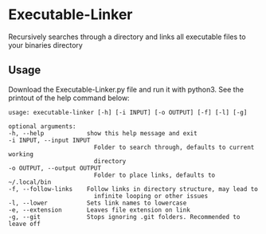 # Executable-Linker
Recursively searches through a directory and links all executable files to your binaries directory

## Usage
Download the Executable-Linker.py file and run it with python3. See the printout of the help command below:

    usage: executable-linker [-h] [-i INPUT] [-o OUTPUT] [-f] [-l] [-g]

    optional arguments:
    -h, --help            show this help message and exit
    -i INPUT, --input INPUT
                            Folder to search through, defaults to current working
                            directory
    -o OUTPUT, --output OUTPUT
                            Folder to place links, defaults to ~/.local/bin
    -f, --follow-links    Follow links in directory structure, may lead to
                            infinite looping or other issues
    -l, --lower           Sets link names to lowercase
    -e, --extension       Leaves file extension on link
    -g, --git             Stops ignoring .git folders. Recommended to leave off
